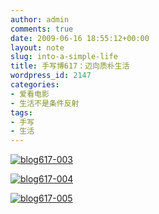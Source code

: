```yaml
---
author: admin
comments: true
date: 2009-06-16 18:55:12+00:00
layout: note
slug: into-a-simple-life
title: 手写博617：迈向质朴生活
wordpress_id: 2147
categories:
- 爱看电影
- 生活不是条件反射
tags:
- 手写
- 生活
---
```


[![blog617-003](http://farm3.static.flickr.com/2455/3632610019_d7d226553c_o.jpg)](http://www.flickr.com/photos/lookoo/3632610019/)

[![blog617-004](http://farm4.static.flickr.com/3537/3633423264_2697112611_o.jpg)](http://www.flickr.com/photos/lookoo/3633423264/)

[![blog617-005](http://farm4.static.flickr.com/3324/3633422314_8ee7d57bdb_o.jpg)](http://www.flickr.com/photos/lookoo/3633422314/)
